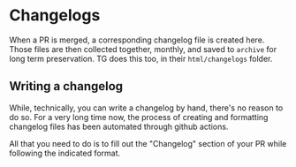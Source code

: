 # Changelogs

When a PR is merged, a corresponding changelog file is created here. Those files are then collected together, monthly, and saved to `archive` for long term preservation. TG does this too, in their `html/changelogs` folder.

## Writing a changelog

While, technically, you can write a changelog by hand, there's no reason to do so. For a very long time now, the process of creating and formatting changelog files has been automated through github actions.

All that you need to do is to fill out the "Changelog" section of your PR while following the indicated format.
